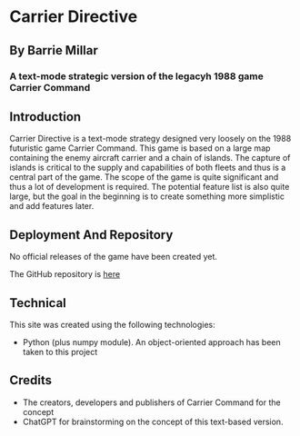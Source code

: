 
# Carrier Directive
## By Barrie Millar
### A text-mode strategic version of the legacyh 1988 game Carrier Command

## Introduction

Carrier Directive is a text-mode strategy designed very loosely on the 1988 futuristic game Carrier Command. This game is based on a large map containing the enemy aircraft carrier and a chain of islands. The capture of islands is critical to the supply and capabilities of both fleets and thus is a central part of the game. The scope of the game is quite significant and thus a lot of development is required. The potential feature list is also quite large, but the goal in the beginning is to create something more simplistic and add features later.

## Deployment And Repository

No official releases of the game have been created yet.

The GitHub repository is [here](https://github.com/CyberArchitect777/carrier-directive)

## Technical

This site was created using the following technologies:

- Python (plus numpy module). An object-oriented approach has been taken to this project

## Credits

- The creators, developers and publishers of Carrier Command for the concept
- ChatGPT for brainstorming on the concept of this text-based version.
